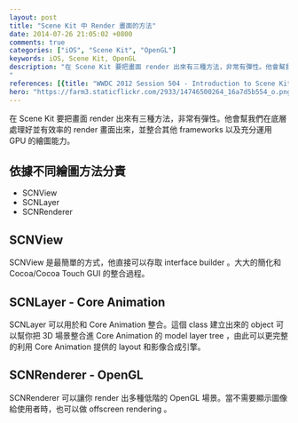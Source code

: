 ```yaml
---
layout: post
title: "Scene Kit 中 Render 畫面的方法"
date: 2014-07-26 21:05:02 +0800
comments: true
categories: ["iOS", "Scene Kit", "OpenGL"]
keywords: iOS, Scene Kit, OpenGL
description: "在 Scene Kit 要把畫面 render 出來有三種方法，非常有彈性。他會幫我們在底層處理好並有效率的 render 畫面出來，並整合其他 frameworks 以及充分運用 GPU 的繪圖能力。
"
references: [{title: "WWDC 2012 Session 504 - Introduction to Scene Kit - Apple WWDC 2012", link: "https://developer.apple.com/devcenter/download.action?path=/videos/wwdc_2012__hd/session_504__introducing_scene_kit.mov"}, {title: "Layer Trees Reflect Different Aspects of the Animation State - Mac Developer Library", link: "https://developer.apple.com/library/mac/documentation/Cocoa/Conceptual/CoreAnimation_guide/CoreAnimationBasics/CoreAnimationBasics.html#//apple_ref/doc/uid/TP40004514-CH2-SW19"}]
hero: "https://farm3.staticflickr.com/2933/14746500264_16a7d5b554_o.png"
---
```


在 Scene Kit 要把畫面 render 出來有三種方法，非常有彈性。他會幫我們在底層處理好並有效率的 render 畫面出來，並整合其他 frameworks 以及充分運用 GPU 的繪圖能力。

<!-- more -->

## 依據不同繪圖方法分責

- SCNView
- SCNLayer
- SCNRenderer

## SCNView

SCNView 是最簡單的方式，他直接可以存取 interface builder 。大大的簡化和 Cocoa/Cocoa Touch GUI 的整合過程。

## SCNLayer - Core Animation

SCNLayer 可以用於和 Core Animation 整合。這個 class 建立出來的 object 可以幫你把 3D 場景整合進 Core Animation 的 model layer tree ，由此可以更完整的利用 Core Animation 提供的 layout 和影像合成引擎。

## SCNRenderer - OpenGL

SCNRenderer 可以讓你 render 出多種低階的 OpenGL 場景。當不需要顯示圖像給使用者時，也可以做 offscreen rendering 。


